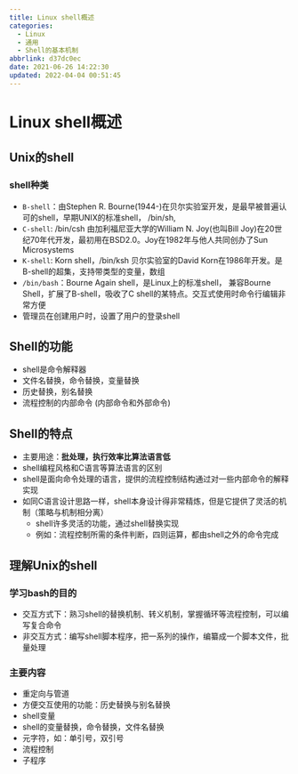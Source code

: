 ```yaml
---
title: Linux shell概述
categories: 
  - Linux
  - 通用
  - Shell的基本机制
abbrlink: d37dc0ec
date: 2021-06-26 14:22:30
updated: 2022-04-04 00:51:45
---
```

# Linux shell概述
## Unix的shell
### shell种类
- `B-shell`：由Stephen R. Bourne(1944-)在贝尔实验室开发，是最早被普遍认可的shell，早期UNIX的标准shell， /bin/sh,
- `C-shell`: /bin/csh 由加利福尼亚大学的William N. Joy(也叫Bill Joy)在20世纪70年代开发，最初用在BSD2.0。Joy在1982年与他人共同创办了Sun Microsystems
- `K-shell`: Korn shell，/bin/ksh 贝尔实验室的David Korn在1986年开发。是B-shell的超集，支持带类型的变量，数组
- `/bin/bash`：Bourne Again shell，是Linux上的标准shell， 兼容Bourne Shell，扩展了B-shell，吸收了C shell的某特点。交互式使用时命令行编辑非常方便
- 管理员在创建用户时，设置了用户的登录shell

## Shell的功能
- shell是命令解释器
- 文件名替换，命令替换，变量替换
- 历史替换，别名替换
- 流程控制的内部命令 (内部命令和外部命令)

## Shell的特点
- 主要用途：**批处理，执行效率比算法语言低**
- shell编程风格和C语言等算法语言的区别
- shell是面向命令处理的语言，提供的流程控制结构通过对一些内部命令的解释实现
- 如同C语言设计思路一样，shell本身设计得非常精炼，但是它提供了灵活的机制（策略与机制相分离）
  - shell许多灵活的功能，通过shell替换实现
  - 例如：流程控制所需的条件判断，四则运算，都由shell之外的命令完成

## 理解Unix的shell
### 学习bash的目的
- 交互方式下：熟习shell的替换机制、转义机制，掌握循环等流程控制，可以编写复合命令
- 非交互方式：编写shell脚本程序，把一系列的操作，编纂成一个脚本文件，批量处理

### 主要内容
- 重定向与管道
- 方便交互使用的功能：历史替换与别名替换
- shell变量
- shell的变量替换，命令替换，文件名替换
- 元字符，如：单引号，双引号
- 流程控制
- 子程序

